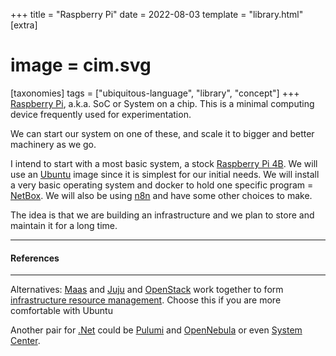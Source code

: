 +++
title = "Raspberry Pi"
date = 2022-08-03
template = "library.html"
[extra]
#  image = cim.svg
[taxonomies]
   tags = ["ubiquitous-language", "library", "concept"]
+++
[Raspberry Pi](raspberry-pi), a.k.a. SoC or System on a chip. This is a minimal computing device frequently used for experimentation.

We can start our system on one of these, and scale it to bigger and better machinery as we go.

I intend to start with a most basic system, a stock [Raspberry Pi 4B](raspberry-pi). We will use an [Ubuntu](https://ubuntu.com/download/raspberry-pi) image since it is simplest for our initial needs. We will install a very basic operating system and docker to hold one specific program = [NetBox](https://docs.netbox.dev/en/stable/). We will also be using [n8n](https://n8n.io) and have some other choices to make.

The idea is that we are building an infrastructure and we plan to store and maintain it for a long time.

---

#### References

---

Alternatives:
[Maas](https://maas.io) and [Juju](https://juju.is) and [OpenStack](https://www.openstack.org/) work together to form [infrastructure resource management](irm). 
Choose this if you are more comfortable with Ubuntu

Another pair for [.Net](https://dotnet.microsoft.com/en-us/) could be [Pulumi](https://www.pulumi.com/) and [OpenNebula](https://opennebula.io/) or even [System Center](https://www.microsoft.com/en-us/system-center).  


